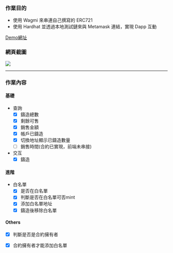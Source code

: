 ### 作業目的
+ 使用 Wagmi 來串連自己撰寫的 ERC721
+ 使用 Hardhat 並透過本地測試鏈來與 Metamask 連結，實現 Dapp 互動

[Demo網址](https://62a873985be60915e7cdb604--camila-krypto-homework-week5.netlify.app)

### 網頁截圖
![](https://i.imgur.com/iPVGHb8.png)

---
### 作業內容

#### 基礎
+ 查詢
    - [x] 鑄造總數
    - [x] 剩餘可售
    - [x] 銷售金額
    - [x] 帳戶已鑄造
    - [x] 切換地址顯示已鑄造數量
    - [ ] 銷售時間(合約已實現，前端未串接)
+ 交互  
    - [x] 鑄造

#### 進階
+ 白名單
    - [x] 是否在白名單
    - [x] 判斷是否在白名單可否mint
    - [x] 添加白名單地址
    - [x] 鑄造後移除白名單

#### Others
- [x] 判斷是否是合約擁有者
- [x] 合約擁有者才能添加白名單



